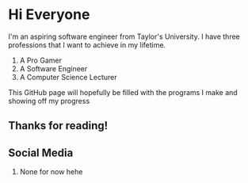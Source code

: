 
# Hi Everyone

I'm an aspiring software engineer from Taylor's University. 
I have three professions that I want to achieve in my lifetime.

1. A Pro Gamer
2. A Software Engineer
3. A Computer Science Lecturer

This GitHub page will hopefully be filled with the programs I make and showing off my progress 

## Thanks for reading! 


## Social Media 

1. None for now hehe 